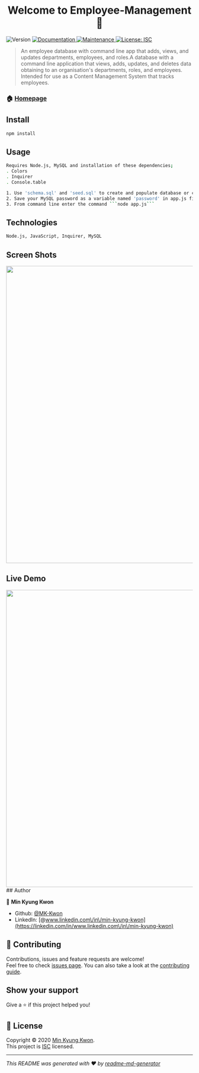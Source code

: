 <h1 align="center">Welcome to Employee-Management 👋</h1>
<p>
  <img alt="Version" src="https://img.shields.io/badge/version-1.0.0-blue.svg?cacheSeconds=2592000" />
  <a href="https://github.com/MK-Kwon/Employee-Management#readme" target="_blank">
    <img alt="Documentation" src="https://img.shields.io/badge/documentation-yes-brightgreen.svg" />
  </a>
  <a href="https://github.com/MK-Kwon/Employee-Management/graphs/commit-activity" target="_blank">
    <img alt="Maintenance" src="https://img.shields.io/badge/Maintained%3F-yes-green.svg" />
  </a>
  <a href="https://github.com/MK-Kwon/Employee-Management/blob/master/LICENSE" target="_blank">
    <img alt="License: ISC" src="https://img.shields.io/github/license/MK-Kwon/Employee-Management" />
  </a>
</p>

> An employee database with command line app that adds, views, and updates departments, employees, and roles.A database with a command line application that views, adds, updates, and deletes data obtaining to an organisation's departments, roles, and employees. Intended for use as a Content Management System that tracks employees.

### 🏠 [Homepage](https://github.com/MK-Kwon/Employee-Management#readme)

## Install

```sh
npm install
```

## Usage

```sh
Requires Node.js, MySQL and installation of these dependencies;
. Colors
. Inquirer
. Console.table

1. Use 'schema.sql' and 'seed.sql' to create and populate database or create your own data.
2. Save your MySQL password as a variable named 'password' in app.js file.
3. From command line enter the command ```node app.js```
```

## Technologies

```sh
Node.js, JavaScript, Inquirer, MySQL
```
## Screen Shots

<img src="http://drive.google.com/uc?id=1PnNTyLZZmoPKqBcfouP86TiA0ce6ozfC" width ="800">


## Live Demo

<img src="https://thumbs.gfycat.com/SomberSillyKudu-size_restricted.gif" width ="800">
## Author

👤 **Min Kyung Kwon**

* Github: [@MK-Kwon](https://github.com/MK-Kwon)
* LinkedIn: [@www.linkedin.com\/in\/min-kyung-kwon](https://linkedin.com/in/www.linkedin.com\/in\/min-kyung-kwon)

## 🤝 Contributing

Contributions, issues and feature requests are welcome!<br />Feel free to check [issues page](https://github.com/MK-Kwon/Employee-Management/issues). You can also take a look at the [contributing guide](https://github.com/MK-Kwon/Employee-Management/blob/master/CONTRIBUTING.md).

## Show your support

Give a ⭐️ if this project helped you!

## 📝 License

Copyright © 2020 [Min Kyung Kwon](https://github.com/MK-Kwon).<br />
This project is [ISC](https://github.com/MK-Kwon/Employee-Management/blob/master/LICENSE) licensed.

***
_This README was generated with ❤️ by [readme-md-generator](https://github.com/kefranabg/readme-md-generator)_
